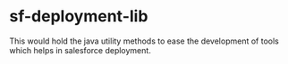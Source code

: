 # sf-deployment-lib
This would hold the java utility methods to ease the development of tools which helps in salesforce deployment.
